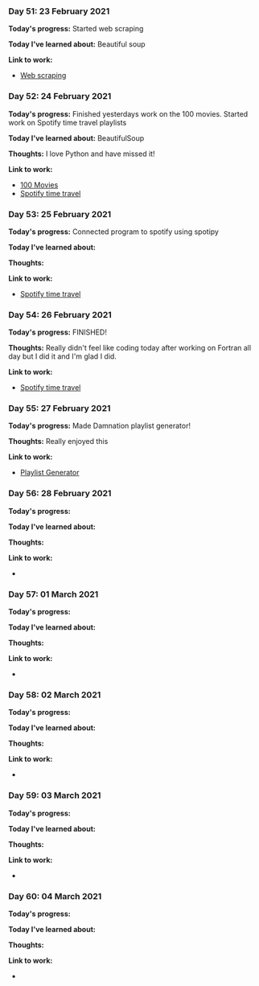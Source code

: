 
### Day 51: 23 February 2021
**Today's progress:** Started web scraping
    
**Today I've learned about:**  Beautiful soup
    
**Link to work:**

* [Web scraping](https://github.com/bethpritchard/100DaysOfCodeBootcamp/blob/master/Day45)
    

    
### Day 52: 24 February 2021
**Today's progress:** Finished yesterdays work on the 100 movies. Started work on Spotify time travel playlists
    
**Today I've learned about:** BeautifulSoup
    
**Thoughts:** I love Python and have missed it!
    
**Link to work:**

* [100 Movies](https://github.com/bethpritchard/100DaysOfCodeBootcamp/blob/master/Day45/100_movies.py)
* [Spotify time travel](https://github.com/bethpritchard/100DaysOfCodeBootcamp/blob/master/Day46)

    

    
### Day 53: 25 February 2021
**Today's progress:** Connected program to spotify using spotipy
    
**Today I've learned about:**
    
**Thoughts:**
    
**Link to work:**

* [Spotify time travel](https://github.com/bethpritchard/100DaysOfCodeBootcamp/blob/master/Day46)
    

    
### Day 54: 26 February 2021
**Today's progress:** FINISHED!

**Thoughts:** Really didn't feel like coding today after working on Fortran all day but I did it and I'm glad I did.
    
**Link to work:** 

* [Spotify time travel](https://github.com/bethpritchard/100DaysOfCodeBootcamp/blob/master/Day46)
    
### Day 55: 27 February 2021
**Today's progress:** Made Damnation playlist generator!

**Thoughts:** Really enjoyed this
    
**Link to work:**

* [Playlist Generator](https://github.com/bethpritchard/DamnationPlaylist)
    

    
### Day 56: 28 February 2021
**Today's progress:**
    
**Today I've learned about:**
    
**Thoughts:**
    
**Link to work:**

* [](https://github.com/bethpritchard/100DaysOfCodeBootcamp/blob/master/)
    

    
### Day 57: 01 March 2021
**Today's progress:**
    
**Today I've learned about:**
    
**Thoughts:**
    
**Link to work:**

* [](https://github.com/bethpritchard/100DaysOfCodeBootcamp/blob/master/)
    

    
### Day 58: 02 March 2021
**Today's progress:**
    
**Today I've learned about:**
    
**Thoughts:**
    
**Link to work:**

* [](https://github.com/bethpritchard/100DaysOfCodeBootcamp/blob/master/)
    

    
### Day 59: 03 March 2021
**Today's progress:**
    
**Today I've learned about:**
    
**Thoughts:**
    
**Link to work:**

* [](https://github.com/bethpritchard/100DaysOfCodeBootcamp/blob/master/)
    

    
### Day 60: 04 March 2021
**Today's progress:**
    
**Today I've learned about:**
    
**Thoughts:**
    
**Link to work:**

* [](https://github.com/bethpritchard/100DaysOfCodeBootcamp/blob/master/)
    

    